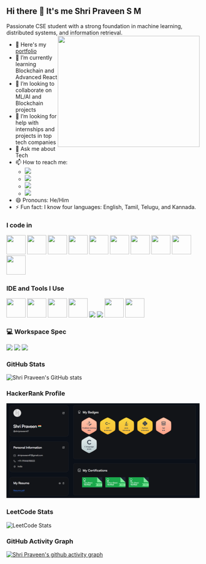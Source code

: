 ## Hi there 👋 It's me Shri Praveen S M

Passionate CSE student with a strong foundation in machine learning, distributed systems, and information retrieval.
<img align="right" width="370" height="290" src="https://camo.githubusercontent.com/7de37139d0b4c1ce40865e799b446c0e963a3dd8fb68d239707237c40604fa3d/68747470733a2f2f63646e2e6472696262626c652e636f6d2f75736572732f3733303730332f73637265656e73686f74732f363538313234332f6176656e746f2e676966">

- 🔭 Here's my [portfolio](https://shripraveenportfolio.com/)
- 🌱 I’m currently learning Blockchain and Advanced React
- 👯 I’m looking to collaborate on ML/AI and Blockchain projects
- 🤔 I’m looking for help with internships and projects in top tech companies
- 💬 Ask me about Tech
- 📫 How to reach me:
  - [<img src="https://img.shields.io/badge/LinkedIn-0077B5?style=for-the-badge&logo=linkedin&logoColor=white" />](https://www.linkedin.com/in/shripraveen-sm/)
  - [<img src="https://img.shields.io/badge/GitHub-181717?style=for-the-badge&logo=github&logoColor=white" />](https://github.com/shripraveen21)
  - [<img src="https://img.shields.io/badge/Email-D14836?style=for-the-badge&logo=gmail&logoColor=white" />](mailto:shripraveen47@gmail.com)
  - [<img src="https://img.shields.io/badge/HackerRank-00EA64?style=for-the-badge&logo=hackerrank&logoColor=white" />](https://www.hackerrank.com/shripraveen47)
- 😄 Pronouns: He/Him
- ⚡ Fun fact: I know four languages: English, Tamil, Telugu, and Kannada.

### I code in

<p>
  <img height="50" width="50" src="https://img.icons8.com/color/48/000000/python.png" /> 
  <img height="50" width="50" src="https://img.icons8.com/color/48/000000/c-programming.png" /> 
  <img height="50" width="50" src="https://img.icons8.com/color/48/000000/c-plus-plus-logo.png" /> 
  <img height="50" width="50" src="https://img.icons8.com/color/48/000000/java-coffee-cup-logo.png" /> 
  <img height="50" width="50" src="https://img.icons8.com/color/48/000000/html-5.png" /> 
  <img height="50" width="50" src="https://img.icons8.com/color/48/000000/css3.png" /> 
  <img height="50" width="50" src="https://img.icons8.com/color/48/000000/javascript.png" /> 
  <img height="50" width="50" src="https://img.icons8.com/color/48/000000/react-native.png" />  
  <img height="50" width="50" src="https://img.icons8.com/color/48/000000/mongodb.png" /> 
  <img height="50" width="50" src="https://img.icons8.com/color/48/000000/sql.png" /> 
</p>

### IDE and Tools I Use

<p>
  <img height="50" width="50" src="https://img.icons8.com/color/48/000000/visual-studio-code-2019.png"/> 
  <img height="50" width="50" src="https://img.icons8.com/color/48/000000/pycharm.png"/> 
  <img height="50" width="50" src="https://img.icons8.com/color/50/000000/git.png"/> 
  <img height="50" width="50" src="https://img.icons8.com/dusk/64/000000/anaconda.png"/> 
  <img height="50" src="https://img.icons8.com/officel/480/null/java-eclipse.png"/> 
  <img height="50" src="https://img.icons8.com/color/480/null/notion--v1.png" /> 
  <img height="50" width="50" src="https://img.icons8.com/doodle/48/000000/adobe-photoshop.png"/> 
  <img height="50" width="50" src="https://img.icons8.com/color/48/000000/figma--v1.png"/>
</p>

### 💻 Workspace Spec

<p>
  <img height="30" src="https://img.shields.io/badge/Asus-TUF_F17-ED1C24?style=for-the-badge&logo=asus&logoColor=white"/> 
  <img height="30" src="https://img.shields.io/badge/Zebronics-Keyboard_&_Mouse-76B900?style=for-the-badge&logo=zebronics&logoColor=white"/> 
  <img height="30" src="https://img.shields.io/badge/NVIDIA-RTX3050-76B900?style=for-the-badge&logo=nvidia&logoColor=white"/> 
</p>

### GitHub Stats

![Shri Praveen's GitHub stats](https://github-readme-stats.vercel.app/api?username=shripraveen21&theme=dark&show_icons=true&&hide=issues,contribs)

### HackerRank Profile

[![HackerRank Profile](https://github.com/shripraveen21/shripraveen21/blob/main/hackerrank%20profile.png)](https://www.hackerrank.com/shripraveen47)

### LeetCode Stats

![LeetCode Stats](https://leetcard.jacoblin.cool/Shripraveen21?theme=dark&font=Noto%20Sans%20Gujarati&ext=heatmap)

### GitHub Activity Graph

[![Shri Praveen's github activity graph](https://github-readme-activity-graph.vercel.app/graph?username=shripraveen21&bg_color=3b0c25&color=ddc5dc&line=c897c5&point=fbefef&area=true&hide_border=true)](https://github.com/ashutosh00710/github-readme-activity-graph)
<!--
### Contribution Snake

<picture>
  <source media="(prefers-color-scheme: dark)" srcset="dist/github-snake-dark.svg" />
  <source media="(prefers-color-scheme: light)" srcset="dist/github-snake.svg" />
  <img alt="github-snake" src="dist/github-snake.svg" />
</picture>
-->
